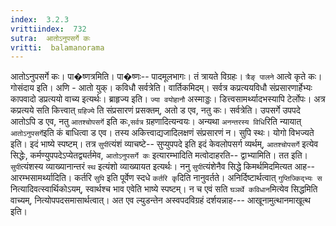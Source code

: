 ```yaml
---
index:  3.2.3
vrittiindex:  732
sutra:  आतोऽनुपसर्गे कः
vritti:  balamanorama 
---
```


आतोऽनुपसर्गे कः। पा�ष्णत्रमिति। पा�ष्णः-- पादमूलभागः। तं त्रायते विग्रहः। `त्रैङ् पालने` आत्वे कृते कः। गोसंदाय इति। अणि - आतो युक्। कविधौ सर्वत्रेति। वार्तिकमिदम्। सर्वत्र कप्रत्ययविधौ संप्रसारणार्हेभ्यः कापवादो डप्रत्ययो वाच्य इत्यर्थः। ब्राहृज्य इति। `ज्या वयोहानौ` अस्माड्डः। डित्त्वसामर्थ्यादभस्यापि टेर्लोपः। अत्र कप्रत्यये सति कित्त्वात् `ग्रहिज्ये` ति संप्रसारणं प्रसक्तम्, अतो ड एव, नतु कः। सर्वत्रेति। उपसर्गे उपपदे आतोऽपि ड एव, नतु `आतश्चोपसर्गे` इति कः,`सर्वत्र` ग्रहणादित्यन्वयः। अन्यथा `अनन्तरस्य विधि`रिति न्यायात् `आतोऽनुपसर्गे`इति कं बाधित्वा ड एव। तस्य अकित्त्वाद्यजादिलक्षणं संप्रसारणं न। सुपि स्थः। योगो विभज्यते इति। इदं भाष्ये स्पष्टम्। तत्र `सुपी`त्यंशं व्याचष्टे-- सुप्युपपदे इति इदं केवलोपसर्ग व्यर्थम्, `आतश्चोपसर्गे` इत्येव सिद्धेः, कर्मण्युपपदेऽप्येतद्व्यर्तमेव, `आतोऽनुपसर्गे कः` इत्यारम्भादिति मत्वोदाहरति-- द्वाभ्यामिति। तत इति। `सुपी`त्यंशस्य व्याख्यानान्तरं `स्थ` इत्यंशो व्याख्यायत इत्यर्थः। ननु `सुपी`त्यंशेनैव सिद्धे किमर्थमिदमित्यत आह-- आरम्भसामर्थ्यादिति। कर्तरि `सुपि` इति पूर्वेण स्दधे `कर्तरि कृ`दिति नानुवर्तते। अनिर्दिष्टार्थत्वात् `गुप्तिज्किद्भ्यः स` नित्यादिवत्स्वार्थिकोऽयम्, स्वार्थश्च भाव एवेति भाष्ये स्पष्टम्। न च एवं सति `घञर्थे कविधान`मित्येव सिद्धमिति वाच्यम्, नित्योपपदसमासार्थत्वात्। अत एव ल्युडन्तेन अस्वपदविग्रहं दर्शयन्नाह--- आखूनामुत्थानमाखूत्थ इति। 

